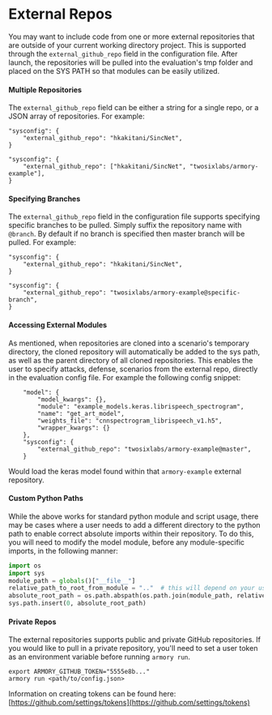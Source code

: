 # External Repos
You may want to include code from one or more external repositories that are outside of your 
current working directory project. This is supported through the `external_github_repo`
field in the configuration file. After launch, the repositories will be pulled into the 
evaluation's tmp folder and placed on the SYS PATH so that modules can be easily 
utilized.

#### Multiple Repositories
The `external_github_repo` field can be either a string for a single repo, or a JSON 
array of repositories. For example:

```
"sysconfig": {
    "external_github_repo": "hkakitani/SincNet",
}
```
```
"sysconfig": {
    "external_github_repo": ["hkakitani/SincNet", "twosixlabs/armory-example"],
}
```

#### Specifying Branches
The `external_github_repo` field in the configuration file supports specifying specific
branches to be pulled. Simply suffix the repository name with `@branch`. By default if
no branch is specified then master branch will be pulled. For example:

```
"sysconfig": {
    "external_github_repo": "hkakitani/SincNet",
}
```
```
"sysconfig": {
    "external_github_repo": "twosixlabs/armory-example@specific-branch",
}
```

#### Accessing External Modules
As mentioned, when repositories are cloned into a scenario's temporary directory, the 
cloned repository will automatically be added to the sys path, as well as the parent
directory of all cloned repositories. This enables the user 
to specify attacks, defense, scenarios from the external repo, directly in the 
evaluation config file. For example the following config snippet:
```
    "model": {
        "model_kwargs": {},
        "module": "example_models.keras.librispeech_spectrogram",
        "name": "get_art_model",
        "weights_file": "cnnspectrogram_librispeech_v1.h5",
        "wrapper_kwargs": {}
    },
    "sysconfig": {
        "external_github_repo": "twosixlabs/armory-example@master",
    }
```

Would load the keras model found within that `armory-example` external repository.

#### Custom Python Paths

While the above works for standard python module and script usage, there may be cases
where a user needs to add a different directory to the python path to enable
correct absolute imports within their repository. To do this, you will need to modify
the model module, before any module-specific imports, in the following manner:

```python
import os
import sys
module_path = globals()["__file__"]
relative_path_to_root_from_module = ".."  # this will depend on your use case
absolute_root_path = os.path.abspath(os.path.join(module_path, relative_path_to_root))
sys.path.insert(0, absolute_root_path)
```


#### Private Repos

The external repositories supports public and private GitHub repositories. If you 
would like to pull in a private repository, you'll need to set a user token as an 
environment variable before running `armory run`.

```
export ARMORY_GITHUB_TOKEN="5555e8b..."
armory run <path/to/config.json>
```

Information on creating tokens can be found here: [https://github.com/settings/tokens](https://github.com/settings/tokens)
